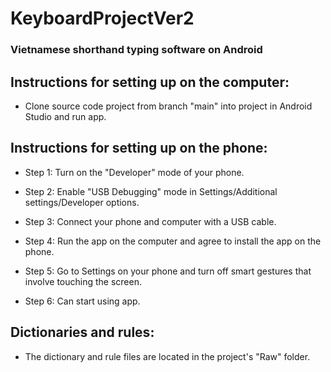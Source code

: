 # KeyboardProjectVer2
### Vietnamese shorthand typing software on Android

## Instructions for setting up on the computer:

- Clone source code project from branch "main" into project in Android Studio and run app.

## Instructions for setting up on the phone:

- Step 1: Turn on the "Developer" mode of your phone.

- Step 2: Enable "USB Debugging" mode in Settings/Additional settings/Developer options.

- Step 3: Connect your phone and computer with a USB cable.

- Step 4: Run the app on the computer and agree to install the app on the phone.

- Step 5: Go to Settings on your phone and turn off smart gestures that involve touching the screen.

- Step 6: Can start using app.

## Dictionaries and rules:

- The dictionary and rule files are located in the project's "Raw" folder.


